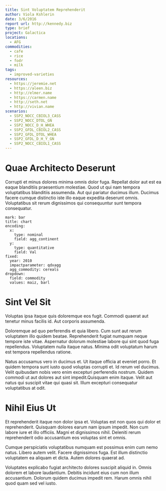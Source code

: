 ```yaml
---
title: Sint Voluptatem Reprehenderit
author: Viola Kshlerin
date: 3/6/2016
report url: http://kennedy.biz
type: brief
project: Galactica
locations:
  - AFG
commodities:
  - cafe
  - rice
  - fodr
  - milk
tags:
  - improved-varieties
resources:
  - https://jeremie.net
  - https://aleen.biz
  - http://elmer.name
  - https://carmen.name
  - http://seth.net
  - http://vivian.name
scenarios:
  - SSP2_NOCC_CBIOL3_CASS
  - SSP2_NOCC_DTOL_GN
  - SSP2_NOCC_D_H_WHEA
  - SSP2_GFDL_CBIOL2_CASS
  - SSP2_GFDL_DTOL_WHEA
  - SSP2_GFDL_D_H_Y_GN
  - SSP2_NOCC_CBIOL1_CASS
---
```

# Quae Architecto Deserunt
Corrupti et minus dolores minima omnis dolor fuga. Repellat dolor aut est ea eaque blanditiis praesentium molestiae. Quod ut qui nam tempora voluptatibus blanditiis assumenda. Aut qui pariatur ducimus illum. Ducimus facere cumque distinctio iste illo eaque expedita deserunt omnis. Voluptatibus sit rerum dignissimos qui consequuntur sunt tempora consequatur.

```vis
mark: bar
title: chart
encoding:
  x:
    type: nominal
    field: agg_continent
  y:
    type: quantitative
    field: Val
fixed:
  year: 2010
  impactparameter: qdxagg
  agg_commodity: cereals
dropdown:
  field: commodity
  values: maiz, barl
```

# Sint Vel Sit
Voluptas ipsa itaque quis doloremque eos fugit. Commodi quaerat aut tenetur minus facilis id. Aut corporis assumenda.
 Doloremque ad quo perferendis et quia libero. Cum sunt aut rerum voluptatem illo quidem beatae. Reprehenderit fugiat numquam neque tempore iste vitae. Aspernatur dolorum molestiae labore qui sint quod fuga repellendus. Voluptatem nulla itaque natus. Minima odit voluptatum harum est tempora repellendus ratione.
 Natus accusamus vero in ducimus et. Ut itaque officia at eveniet porro. Et quidem tempora sunt iusto quod voluptas corrupti et. Id rerum vel ducimus. Velit quibusdam nobis vero enim excepturi perferendis nostrum. Quidem commodi ut aut dolores aut sint impedit.Quisquam enim itaque. Velit aut natus qui suscipit vitae qui quasi sit. Illum excepturi consequatur voluptatibus at odit.

# Nihil Eius Ut
Et reprehenderit itaque non dolor ipsa et. Voluptas est non quos qui dolor et reprehenderit. Quisquam dolores earum nam ipsum impedit. Non cum labore iure et illo officiis. Magni et dignissimos nihil. Deleniti rerum reprehenderit odio accusantium eos voluptas sint et omnis.
 Cumque perspiciatis voluptatibus numquam est possimus enim cum nemo natus. Libero autem velit. Facere dignissimos fuga. Est illum distinctio voluptatem ea aliquam et dicta. Autem dolores quaerat ad.
 Voluptates explicabo fugiat architecto dolores suscipit aliquid in. Omnis dolorem et labore laudantium. Debitis incidunt eius cum non illum accusantium. Dolorum quidem ducimus impedit rem. Harum omnis nihil quod quam sed vel iusto.
